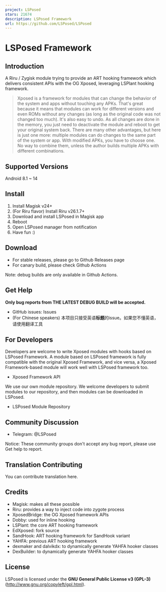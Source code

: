 ```yaml
---
project: LSPosed
stars: 21674
description: LSPosed Framework
url: https://github.com/LSPosed/LSPosed
---
```


LSPosed Framework
=================

Introduction
------------

A Riru / Zygisk module trying to provide an ART hooking framework which delivers consistent APIs with the OG Xposed, leveraging LSPlant hooking framework.

> Xposed is a framework for modules that can change the behavior of the system and apps without touching any APKs. That's great because it means that modules can work for different versions and even ROMs without any changes (as long as the original code was not changed too much). It's also easy to undo. As all changes are done in the memory, you just need to deactivate the module and reboot to get your original system back. There are many other advantages, but here is just one more: multiple modules can do changes to the same part of the system or app. With modified APKs, you have to choose one. No way to combine them, unless the author builds multiple APKs with different combinations.

Supported Versions
------------------

Android 8.1 ~ 14

Install
-------

1.  Install Magisk v24+
2.  (For Riru flavor) Install Riru v26.1.7+
3.  Download and install LSPosed in Magisk app
4.  Reboot
5.  Open LSPosed manager from notification
6.  Have fun :)

Download
--------

-   For stable releases, please go to Github Releases page
-   For canary build, please check Github Actions

Note: debug builds are only available in Github Actions.

Get Help
--------

**Only bug reports from THE LATEST DEBUG BUILD will be accepted.**

-   GitHub issues: Issues
-   (For Chinese speakers) 本项目只接受英语**标题**的issue。如果您不懂英语，请使用翻译工具

For Developers
--------------

Developers are welcome to write Xposed modules with hooks based on LSPosed Framework. A module based on LSPosed framework is fully compatible with the original Xposed Framework, and vice versa, a Xposed Framework-based module will work well with LSPosed framework too.

-   Xposed Framework API

We use our own module repository. We welcome developers to submit modules to our repository, and then modules can be downloaded in LSPosed.

-   LSPosed Module Repository

Community Discussion
--------------------

-   Telegram: @LSPosed

Notice: These community groups don't accept any bug report, please use Get help to report.

Translation Contributing
------------------------

You can contribute translation here.

Credits
-------

-   Magisk: makes all these possible
-   Riru: provides a way to inject code into zygote process
-   XposedBridge: the OG Xposed framework APIs
-   Dobby: used for inline hooking
-   LSPlant: the core ART hooking framework
-   EdXposed: fork source
-   SandHook: ART hooking framework for SandHook variant
-   YAHFA: previous ART hooking framework
-   dexmaker and dalvikdx: to dynamically generate YAHFA hooker classes
-   DexBuilder: to dynamically generate YAHFA hooker classes

License
-------

LSPosed is licensed under the **GNU General Public License v3 (GPL-3)** (http://www.gnu.org/copyleft/gpl.html).
